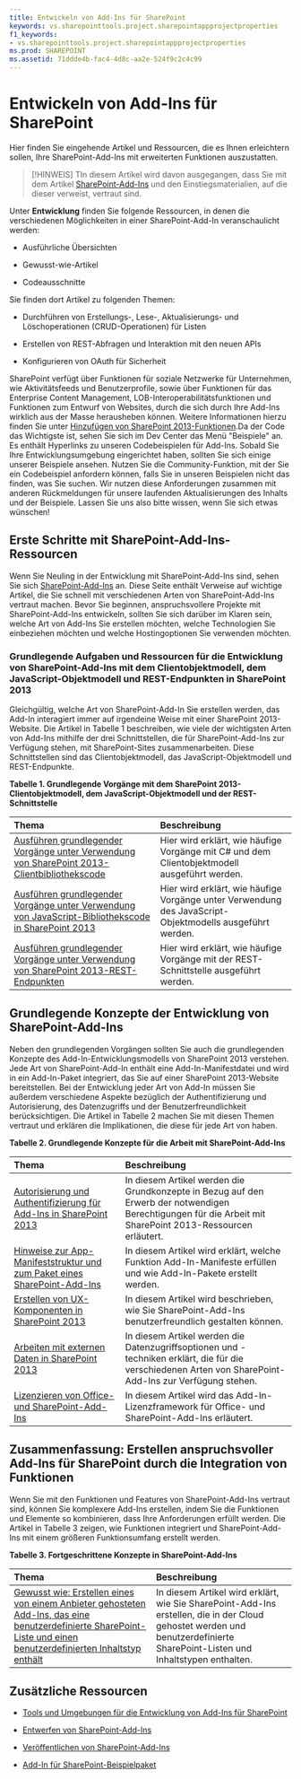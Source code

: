 ```yaml
---
title: Entwickeln von Add-Ins für SharePoint
keywords: vs.sharepointtools.project.sharepointappprojectproperties
f1_keywords:
- vs.sharepointtools.project.sharepointappprojectproperties
ms.prod: SHAREPOINT
ms.assetid: 71ddde4b-fac4-4d8c-aa2e-524f9c2c4c99
---
```



# Entwickeln von Add-Ins für SharePoint
Hier finden Sie eingehende Artikel und Ressourcen, die es Ihnen erleichtern sollen, Ihre SharePoint-Add-Ins mit erweiterten Funktionen auszustatten.
> [!HINWEIS]
> TIn diesem Artikel wird davon ausgegangen, dass Sie mit dem Artikel  [SharePoint-Add-Ins](sharepoint-add-ins.md) und den Einstiegsmaterialien, auf die dieser verweist, vertraut sind.
  
    
    

Unter **Entwicklung** finden Sie folgende Ressourcen, in denen die verschiedenen Möglichkeiten in einer SharePoint-Add-In veranschaulicht werden:
- Ausführliche Übersichten
    
  
- Gewusst-wie-Artikel
    
  
- Codeausschnitte
    
  
Sie finden dort Artikel zu folgenden Themen: 
- Durchführen von Erstellungs-, Lese-, Aktualisierungs- und Löschoperationen (CRUD-Operationen) für Listen
    
  
- Erstellen von REST-Abfragen und Interaktion mit den neuen APIs
    
  
- Konfigurieren von OAuth für Sicherheit
    
  
SharePoint verfügt über Funktionen für soziale Netzwerke für Unternehmen, wie Aktivitätsfeeds und Benutzerprofile, sowie über Funktionen für das Enterprise Content Management, LOB-Interoperabilitätsfunktionen und Funktionen zum Entwurf von Websites, durch die sich durch Ihre Add-Ins wirklich aus der Masse herausheben können. Weitere Informationen hierzu finden Sie unter  [Hinzufügen von SharePoint 2013-Funktionen](http://msdn.microsoft.com/library/11ecb65e-6dc5-4cf1-80ca-3c16418697b6%28Office.15%29.aspx).Da der Code das Wichtigste ist, sehen Sie sich im Dev Center das Menü "Beispiele" an. Es enthält Hyperlinks zu unseren Codebeispielen für Add-Ins. Sobald Sie Ihre Entwicklungsumgebung eingerichtet haben, sollten Sie sich einige unserer Beispiele ansehen. Nutzen Sie die Community-Funktion, mit der Sie ein Codebeispiel anfordern können, falls Sie in unseren Beispielen nicht das finden, was Sie suchen. Wir nutzen diese Anforderungen zusammen mit anderen Rückmeldungen für unsere laufenden Aktualisierungen des Inhalts und der Beispiele. Lassen Sie uns also bitte wissen, wenn Sie sich etwas wünschen!
## Erste Schritte mit SharePoint-Add-Ins-Ressourcen
<a name="bk_gettingstarted"> </a>

Wenn Sie Neuling in der Entwicklung mit SharePoint-Add-Ins sind, sehen Sie sich  [SharePoint-Add-Ins](sharepoint-add-ins.md) an. Diese Seite enthält Verweise auf wichtige Artikel, die Sie schnell mit verschiedenen Arten von SharePoint-Add-Ins vertraut machen. Bevor Sie beginnen, anspruchsvollere Projekte mit SharePoint-Add-Ins entwickeln, sollten Sie sich darüber im Klaren sein, welche Art von Add-Ins Sie erstellen möchten, welche Technologien Sie einbeziehen möchten und welche Hostingoptionen Sie verwenden möchten.
  
    
    

### Grundlegende Aufgaben und Ressourcen für die Entwicklung von SharePoint-Add-Ins mit dem Clientobjektmodell, dem JavaScript-Objektmodell und REST-Endpunkten in SharePoint 2013
<a name="bk_essentials"> </a>

Gleichgültig, welche Art von SharePoint-Add-In Sie erstellen werden, das Add-In interagiert immer auf irgendeine Weise mit einer SharePoint 2013-Website. Die Artikel in Tabelle 1 beschreiben, wie viele der wichtigsten Arten von Add-Ins mithilfe der drei Schnittstellen, die für SharePoint-Add-Ins zur Verfügung stehen, mit SharePoint-Sites zusammenarbeiten. Diese Schnittstellen sind das Clientobjektmodell, das JavaScript-Objektmodell und REST-Endpunkte.
  
    
    

**Tabelle 1. Grundlegende Vorgänge mit dem SharePoint 2013-Clientobjektmodell, dem JavaScript-Objektmodell und der REST-Schnittstelle**


|**Thema**|**Beschreibung**|
|:-----|:-----|
| [Ausführen grundlegender Vorgänge unter Verwendung von SharePoint 2013-Clientbibliothekscode](complete-basic-operations-using-sharepoint-2013-client-library-code.md) <br/> |Hier wird erklärt, wie häufige Vorgänge mit C# und dem Clientobjektmodell ausgeführt werden.  <br/> |
| [Ausführen grundlegender Vorgänge unter Verwendung von JavaScript-Bibliothekscode in SharePoint 2013](complete-basic-operations-using-javascript-library-code-in-sharepoint-2013.md) <br/> |Hier wird erklärt, wie häufige Vorgänge unter Verwendung des JavaScript-Objektmodells ausgeführt werden.  <br/> |
| [Ausführen grundlegender Vorgänge unter Verwendung von SharePoint 2013-REST-Endpunkten](complete-basic-operations-using-sharepoint-2013-rest-endpoints.md) <br/> |Hier wird erklärt, wie häufige Vorgänge mit der REST-Schnittstelle ausgeführt werden.  <br/> |
   

## Grundlegende Konzepte der Entwicklung von SharePoint-Add-Ins
<a name="bk_fundamentals"> </a>

Neben den grundlegenden Vorgängen sollten Sie auch die grundlegenden Konzepte des Add-In-Entwicklungsmodells von SharePoint 2013 verstehen. Jede Art von SharePoint-Add-In enthält eine Add-In-Manifestdatei und wird in ein Add-In-Paket integriert, das Sie auf einer SharePoint 2013-Website bereitstellen. Bei der Entwicklung jeder Art von Add-In müssen Sie außerdem verschiedene Aspekte bezüglich der Authentifizierung und Autorisierung, des Datenzugriffs und der Benutzerfreundlichkeit berücksichtigen. Die Artikel in Tabelle 2 machen Sie mit diesen Themen vertraut und erklären die Implikationen, die diese für jede Art von haben.
  
    
    

**Tabelle 2. Grundlegende Konzepte für die Arbeit mit SharePoint-Add-Ins**


|**Thema**|**Beschreibung**|
|:-----|:-----|
| [Autorisierung und Authentifizierung für Add-Ins in SharePoint 2013](authorization-and-authentication-of-sharepoint-add-ins.md) <br/> |In diesem Artikel werden die Grundkonzepte in Bezug auf den Erwerb der notwendigen Berechtigungen für die Arbeit mit SharePoint 2013-Ressourcen erläutert.  <br/> |
| [Hinweise zur App-Manifeststruktur und zum Paket eines SharePoint-Add-Ins](explore-the-app-manifest-structure-and-the-package-of-a-sharepoint-add-in.md) <br/> |In diesem Artikel wird erklärt, welche Funktion Add-In-Manifeste erfüllen und wie Add-In-Pakete erstellt werden.  <br/> |
| [Erstellen von UX-Komponenten in SharePoint 2013](create-ux-components-in-sharepoint-2013.md) <br/> |In diesem Artikel wird beschrieben, wie Sie SharePoint-Add-Ins benutzerfreundlich gestalten können.  <br/> |
| [Arbeiten mit externen Daten in SharePoint 2013](work-with-external-data-in-sharepoint-2013.md) <br/> |In diesem Artikel werden die Datenzugriffsoptionen und -techniken erklärt, die für die verschiedenen Arten von SharePoint-Add-Ins zur Verfügung stehen.  <br/> |
| [Lizenzieren von Office- und SharePoint-Add-Ins](http://msdn.microsoft.com/library/3e0e8ff6-66d6-44ff-b0c2-59108ebd9181%28Office.15%29.aspx) <br/> |In diesem Artikel wird das Add-In-Lizenzframework für Office- und SharePoint-Add-Ins erläutert.  <br/> |
   

## Zusammenfassung: Erstellen anspruchsvoller Add-Ins für SharePoint durch die Integration von Funktionen
<a name="bk_integrate"> </a>

Wenn Sie mit den Funktionen und Features von SharePoint-Add-Ins vertraut sind, können Sie komplexere Add-Ins erstellen, indem Sie die Funktionen und Elemente so kombinieren, dass Ihre Anforderungen erfüllt werden. Die Artikel in Tabelle 3 zeigen, wie Funktionen integriert und SharePoint-Add-Ins mit einem größeren Funktionsumfang erstellt werden.
  
    
    

**Tabelle 3. Fortgeschrittene Konzepte in SharePoint-Add-Ins**


|**Thema**|**Beschreibung**|
|:-----|:-----|
| [Gewusst wie: Erstellen eines von einem Anbieter gehosteten Add-Ins, das eine benutzerdefinierte SharePoint-Liste und einen benutzerdefinierten Inhaltstyp enthält](create-a-provider-hosted-add-in-that-includes-a-custom-sharepoint-list-and-conte.md) <br/> |In diesem Artikel wird erklärt, wie Sie SharePoint-Add-Ins erstellen, die in der Cloud gehostet werden und benutzerdefinierte SharePoint-Listen und Inhaltstypen enthalten.  <br/> |
   

## Zusätzliche Ressourcen
<a name="bk_addresources"> </a>


-  [Tools und Umgebungen für die Entwicklung von Add-Ins für SharePoint](tools-and-environments-for-developing-sharepoint-add-ins.md)
    
  
-  [Entwerfen von SharePoint-Add-Ins](design-sharepoint-add-ins.md)
    
  
-  [Veröffentlichen von SharePoint-Add-Ins](publish-sharepoint-add-ins.md)
    
  
-  [Add-In für SharePoint-Beispielpaket](http://code.msdn.microsoft.com/office/Apps-for-SharePoint-sample-64c80184)
    
  

